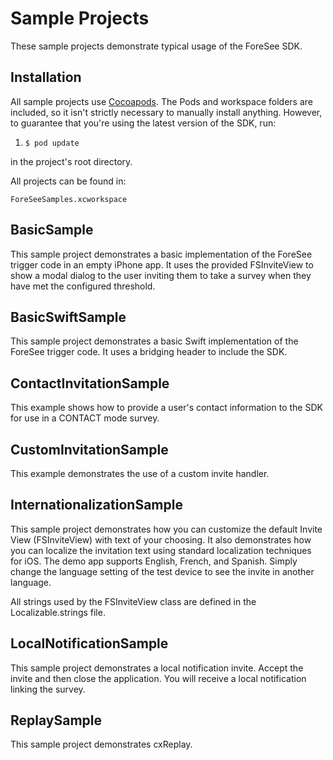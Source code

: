 # Sample Projects

These sample projects demonstrate typical usage of the ForeSee SDK.

## Installation

All sample projects use [Cocoapods](http://cocoapods.org/). The Pods and workspace folders are
included, so it isn't strictly necessary to manually install anything. However, to guarantee that 
you're using the latest version of the SDK, run:

1. `$ pod update`

in the project's root directory.

All projects can be found in:

`ForeSeeSamples.xcworkspace`

## BasicSample
This sample project demonstrates a basic implementation of the ForeSee trigger code in an empty iPhone app.
It uses the provided FSInviteView to show a modal dialog to the user inviting them to take a survey when
they have met the configured threshold.

## BasicSwiftSample
This sample project demonstrates a basic Swift implementation of the ForeSee trigger code. It uses a bridging header to include the SDK.

## ContactInvitationSample
This example shows how to provide a user's contact information to the SDK for use in a CONTACT mode survey.

## CustomInvitationSample
This example demonstrates the use of a custom invite handler.

## InternationalizationSample
This sample project demonstrates how you can customize the default Invite View (FSInviteView) with text of your
choosing.  It also demonstrates how you can localize the invitation text using standard localization techniques
for iOS.  The demo app supports English, French, and Spanish.  Simply change the language setting of the test device
to see the invite in another language.

All strings used by the FSInviteView class are defined in the Localizable.strings file.

## LocalNotificationSample
This sample project demonstrates a local notification invite. Accept the invite and then close the application. 
You will receive a local notification linking the survey.

## ReplaySample
This sample project demonstrates cxReplay.

